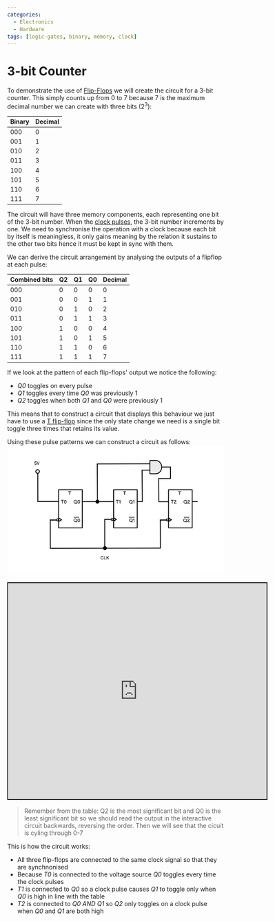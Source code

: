 ```yaml
---
categories:
  - Electronics
  - Hardware
tags: [logic-gates, binary, memory, clock]
---
```


# 3-bit Counter

To demonstrate the use of [Flip-Flops](/Electronics_and_Hardware/Digital_circuits/Flip_flops.md) we will create the circuit for a 3-bit counter. This simply counts up from 0 to 7 because 7 is the maximum decimal number we can create with three bits ($2^3$): 

| Binary 	| Decimal 	| 
|-------	| -------	|
| 000 	    | 0	        | 
| 001 	    | 1 	    | 
| 010 	    | 2 	    | 
| 011	    | 3 	    | 
| 100 	    | 4 	    | 
| 101 	    | 5 	    | 
| 110 	    | 6 	    | 
| 111 	    | 7 	    | 

The circuit will have three memory components, each representing one bit of the 3-bit number. When the [clock pulses](/Electronics_and_Hardware/Digital_circuits/Clock_signals.md), the 3-bit number increments by one. We need to synchronise the operation with a clock because each bit by itself is meaningless, it only gains meaning by the relation it sustains to the other two bits hence it must be kept in sync with them.

We can derive the circuit arrangement by analysing the outputs of a flipflop at each pulse:

| Combined bits 	| Q2 	| Q1 	| Q0 	| Decimal 	|
|---------------	|----	|----	|----	|---------	|
| 000           	| 0  	| 0  	| 0  	| 0       	|
| 001           	| 0  	| 0  	| 1  	| 1       	|
| 010           	| 0  	| 1  	| 0  	| 2       	|
| 011           	| 0  	| 1  	| 1  	| 3       	|
| 100           	| 1  	| 0  	| 0  	| 4       	|
| 101           	| 1  	| 0  	| 1  	| 5       	|
| 110           	| 1  	| 1  	| 0  	| 6       	|
| 111           	| 1  	| 1  	| 1  	| 7       	|

If we look at the pattern of each flip-flops' output we notice the following:

* _Q0_ toggles on every pulse
* _Q1_  toggles every time _Q0_ was previously 1
* _Q2_ toggles when both _Q1_ and _Q0_ were previously 1

This means that to construct a circuit that displays this behaviour we just have to use a [T flip-flop](/Electronics_and_Hardware/Digital_circuits/Flip_flops.md#t-flip-flops) since the only state change we need is a single bit toggle three times that retains its value.

Using these pulse patterns we can construct a circuit as follows:
![](/img/3-bit-adder-diagram.png)

<iframe src="https://circuitverse.org/simulator/embed/3-bit-counter-d33846e3-7538-427d-b4cc-dc64fdaf0af3?theme=default&display_title=false&clock_time=true&fullscreen=true&zoom_in_out=true" style="border-width:; border-style: solid; border-color:;" name="myiframe" id="projectPreview" scrolling="no" frameborder="1" marginheight="0px" marginwidth="0px" height="500" width="600" allowFullScreen></iframe>

> Remember from the table: Q2 is the most significant bit and Q0 is the least significant bit so we should read the output in the interactive circuit backwards, reversing the order. Then we will see that the cicuit is cyling through 0-7 


This is how the circuit works:

* All three flip-flops are connected to the same clock signal so that they are synchnonised
* Because _T0_ is connected to the voltage source _Q0_ toggles every time the clock pulses
* _T1_ is connected to _Q0_ so a clock pulse causes _Q1_ to toggle only when _Q0_ is high in line with the table
* _T2_ is connected to _Q0 AND Q1_ so _Q2_ only toggles on a clock pulse when _Q0_ and _Q1_ are both high
